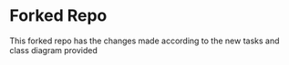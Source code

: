 # Forked Repo
This forked repo has the changes made according to the new tasks and class diagram provided
